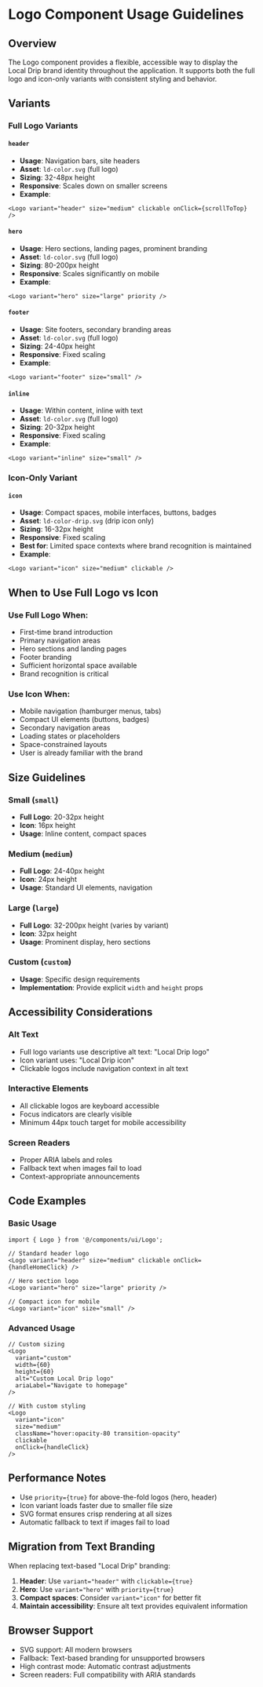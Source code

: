 # Logo Component Usage Guidelines

## Overview

The Logo component provides a flexible, accessible way to display the Local Drip brand identity throughout the application. It supports both the full logo and icon-only variants with consistent styling and behavior.

## Variants

### Full Logo Variants

#### `header`
- **Usage**: Navigation bars, site headers
- **Asset**: `ld-color.svg` (full logo)
- **Sizing**: 32-48px height
- **Responsive**: Scales down on smaller screens
- **Example**: 
```tsx
<Logo variant="header" size="medium" clickable onClick={scrollToTop} />
```

#### `hero`
- **Usage**: Hero sections, landing pages, prominent branding
- **Asset**: `ld-color.svg` (full logo)
- **Sizing**: 80-200px height
- **Responsive**: Scales significantly on mobile
- **Example**:
```tsx
<Logo variant="hero" size="large" priority />
```

#### `footer`
- **Usage**: Site footers, secondary branding areas
- **Asset**: `ld-color.svg` (full logo)
- **Sizing**: 24-40px height
- **Responsive**: Fixed scaling
- **Example**:
```tsx
<Logo variant="footer" size="small" />
```

#### `inline`
- **Usage**: Within content, inline with text
- **Asset**: `ld-color.svg` (full logo)
- **Sizing**: 20-32px height
- **Responsive**: Fixed scaling
- **Example**:
```tsx
<Logo variant="inline" size="small" />
```

### Icon-Only Variant

#### `icon`
- **Usage**: Compact spaces, mobile interfaces, buttons, badges
- **Asset**: `ld-color-drip.svg` (drip icon only)
- **Sizing**: 16-32px height
- **Responsive**: Fixed scaling
- **Best for**: Limited space contexts where brand recognition is maintained
- **Example**:
```tsx
<Logo variant="icon" size="medium" clickable />
```

## When to Use Full Logo vs Icon

### Use Full Logo When:
- First-time brand introduction
- Primary navigation areas
- Hero sections and landing pages
- Footer branding
- Sufficient horizontal space available
- Brand recognition is critical

### Use Icon When:
- Mobile navigation (hamburger menus, tabs)
- Compact UI elements (buttons, badges)
- Secondary navigation areas
- Loading states or placeholders
- Space-constrained layouts
- User is already familiar with the brand

## Size Guidelines

### Small (`small`)
- **Full Logo**: 20-32px height
- **Icon**: 16px height
- **Usage**: Inline content, compact spaces

### Medium (`medium`)
- **Full Logo**: 24-40px height  
- **Icon**: 24px height
- **Usage**: Standard UI elements, navigation

### Large (`large`)
- **Full Logo**: 32-200px height (varies by variant)
- **Icon**: 32px height
- **Usage**: Prominent display, hero sections

### Custom (`custom`)
- **Usage**: Specific design requirements
- **Implementation**: Provide explicit `width` and `height` props

## Accessibility Considerations

### Alt Text
- Full logo variants use descriptive alt text: "Local Drip logo"
- Icon variant uses: "Local Drip icon"
- Clickable logos include navigation context in alt text

### Interactive Elements
- All clickable logos are keyboard accessible
- Focus indicators are clearly visible
- Minimum 44px touch target for mobile accessibility

### Screen Readers
- Proper ARIA labels and roles
- Fallback text when images fail to load
- Context-appropriate announcements

## Code Examples

### Basic Usage
```tsx
import { Logo } from '@/components/ui/Logo';

// Standard header logo
<Logo variant="header" size="medium" clickable onClick={handleHomeClick} />

// Hero section logo
<Logo variant="hero" size="large" priority />

// Compact icon for mobile
<Logo variant="icon" size="small" />
```

### Advanced Usage
```tsx
// Custom sizing
<Logo 
  variant="custom" 
  width={60} 
  height={60} 
  alt="Custom Local Drip logo"
  ariaLabel="Navigate to homepage"
/>

// With custom styling
<Logo 
  variant="icon" 
  size="medium"
  className="hover:opacity-80 transition-opacity"
  clickable
  onClick={handleClick}
/>
```

## Performance Notes

- Use `priority={true}` for above-the-fold logos (hero, header)
- Icon variant loads faster due to smaller file size
- SVG format ensures crisp rendering at all sizes
- Automatic fallback to text if images fail to load

## Migration from Text Branding

When replacing text-based "Local Drip" branding:

1. **Header**: Use `variant="header"` with `clickable={true}`
2. **Hero**: Use `variant="hero"` with `priority={true}`
3. **Compact spaces**: Consider `variant="icon"` for better fit
4. **Maintain accessibility**: Ensure alt text provides equivalent information

## Browser Support

- SVG support: All modern browsers
- Fallback: Text-based branding for unsupported browsers
- High contrast mode: Automatic contrast adjustments
- Screen readers: Full compatibility with ARIA standards